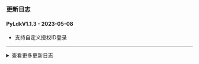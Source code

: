 ### 更新日志

#### PyLdkV1.1.3 - 2023-05-08
* 支持自定义授权ID登录
---

<details onclose>
<summary>查看更多更新日志</summary>

#### PyLdkV1.1.2 - 2023-03-24
* login直接返回haspStruct
---

#### PyLdkV1.1.1 - 2023-03-20
* long_description_content_type使用Markdown协议
---

#### PyLdkV1.1.0 - 2023-03-20
* long_description使用README.md文档
---

#### PyLdkV1.0.9 - 2023-03-20
* 当前加密狗驱动版本过低的判断
---

#### PyLdkV1.0.8 - 2023-03-20
* 解决加密狗无限制登录次数的判断
---


#### PyLdkV1.0.7 - 2023-03-20
* 重新优化加密狗状态检测流程
---
#### PyLdkV1.0.6 - 2023-03-20
* 解决加密狗拔出的异常情况
---


#### PyLdkV1.0.5 - 2023-03-20
* 支持上传pypi
---

#### PyLdkV1.0.4 - 2023-03-20
* 支持登出操作
---
#### PyLdkV1.0.3 - 2023-03-17
* 区分不同的操作系统版本
* 修改python版本打包
* 支持分别打包Linux x86_64 aarch64和Windows x86 x64架构的wheel包
---

#### PyLdkV1.0.2 - 2023-03-17
* 解决打包时无法引入so包的问题


#### PyLdkV1.0.1 - 2023-03-17
* 修改lib包的位置,重新打包
* 加入版本号
---

#### PyLdkV1.0.0 - 2023-03-16
* 从代码层直接控制加密狗,不再使用以前的代码加壳的方式
* 解决之前代码加壳的那种方式,同一局域网互相乱引用的方式
* 登录判断有无加密狗,获取加密狗的ID,获取登录次数,和最大登录次数
* 这样可以保证所有的现场使用都是同样一份代码,支持所有现场的更新
---
</details>